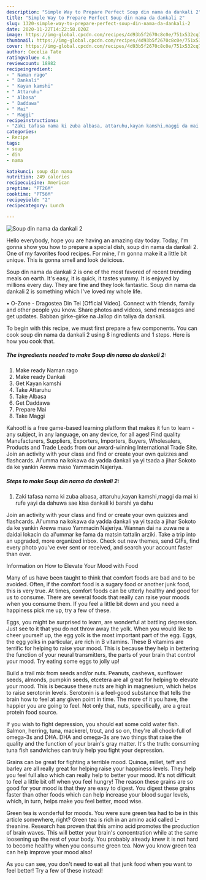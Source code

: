```yaml
---
description: "Simple Way to Prepare Perfect Soup din nama da dankali 2"
title: "Simple Way to Prepare Perfect Soup din nama da dankali 2"
slug: 1320-simple-way-to-prepare-perfect-soup-din-nama-da-dankali-2
date: 2020-11-22T14:22:58.020Z
image: https://img-global.cpcdn.com/recipes/4d93b5f2670c8c0e/751x532cq70/soup-din-nama-da-dankali-2-recipe-main-photo.jpg
thumbnail: https://img-global.cpcdn.com/recipes/4d93b5f2670c8c0e/751x532cq70/soup-din-nama-da-dankali-2-recipe-main-photo.jpg
cover: https://img-global.cpcdn.com/recipes/4d93b5f2670c8c0e/751x532cq70/soup-din-nama-da-dankali-2-recipe-main-photo.jpg
author: Cecelia Tate
ratingvalue: 4.6
reviewcount: 18982
recipeingredient:
- " Naman rago"
- " Dankali"
- " Kayan kamshi"
- " Attaruhu"
- " Albasa"
- " Daddawa"
- " Mai"
- " Maggi"
recipeinstructions:
- "Zaki tafasa nama ki zuba albasa, attaruhu,kayan kamshi,maggi da mai ki rufe yayi da dahuwa sae kisa dankali ki barshi ya dahu"
categories:
- Recipe
tags:
- soup
- din
- nama

katakunci: soup din nama 
nutrition: 249 calories
recipecuisine: American
preptime: "PT26M"
cooktime: "PT56M"
recipeyield: "2"
recipecategory: Lunch

---
```



![Soup din nama da dankali 2](https://img-global.cpcdn.com/recipes/4d93b5f2670c8c0e/751x532cq70/soup-din-nama-da-dankali-2-recipe-main-photo.jpg)

Hello everybody, hope you are having an amazing day today. Today, I'm gonna show you how to prepare a special dish, soup din nama da dankali 2. One of my favorites food recipes. For mine, I'm gonna make it a little bit unique. This is gonna smell and look delicious.

Soup din nama da dankali 2 is one of the most favored of recent trending meals on earth. It's easy, it is quick, it tastes yummy. It is enjoyed by millions every day. They are fine and they look fantastic. Soup din nama da dankali 2 is something which I've loved my whole life.

• O-Zone - Dragostea Din Tei [Official Video]. Connect with friends, family and other people you know. Share photos and videos, send messages and get updates. Babban girke-girke na Jallop din taliya da dankali.


To begin with this recipe, we must first prepare a few components. You can cook soup din nama da dankali 2 using 8 ingredients and 1 steps. Here is how you cook that.

<!--inarticleads1-->

##### The ingredients needed to make Soup din nama da dankali 2:

1. Make ready  Naman rago
1. Make ready  Dankali
1. Get  Kayan kamshi
1. Take  Attaruhu
1. Take  Albasa
1. Get  Daddawa
1. Prepare  Mai
1. Take  Maggi


Kahoot! is a free game-based learning platform that makes it fun to learn - any subject, in any language, on any device, for all ages! Find quality Manufacturers, Suppliers, Exporters, Importers, Buyers, Wholesalers, Products and Trade Leads from our award-winning International Trade Site. Join an activity with your class and find or create your own quizzes and flashcards. Al&#39;umma na kokawa da yadda dankali ya yi tsada a jihar Sokoto da ke yankin Arewa maso Yammacin Najeriya. 

<!--inarticleads2-->

##### Steps to make Soup din nama da dankali 2:

1. Zaki tafasa nama ki zuba albasa, attaruhu,kayan kamshi,maggi da mai ki rufe yayi da dahuwa sae kisa dankali ki barshi ya dahu


Join an activity with your class and find or create your own quizzes and flashcards. Al&#39;umma na kokawa da yadda dankali ya yi tsada a jihar Sokoto da ke yankin Arewa maso Yammacin Najeriya. Wannan dai na zuwa ne a daidai lokacin da al&#39;ummar ke fama da matsin tattalin arziki. Take a trip into an upgraded, more organized inbox. Check out new themes, send GIFs, find every photo you&#39;ve ever sent or received, and search your account faster than ever. 

Information on How to Elevate Your Mood with Food


Many of us have been taught to think that comfort foods are bad and to be avoided. Often, if the comfort food is a sugary food or another junk food, this is very true. At times, comfort foods can be utterly healthy and good for us to consume. There are several foods that really can raise your moods when you consume them. If you feel a little bit down and you need a happiness pick me up, try a few of these.

Eggs, you might be surprised to learn, are wonderful at battling depression. Just see to it that you do not throw away the yolk. When you would like to cheer yourself up, the egg yolk is the most important part of the egg. Eggs, the egg yolks in particular, are rich in B vitamins. These B vitamins are terrific for helping to raise your mood. This is because they help in bettering the function of your neural transmitters, the parts of your brain that control your mood. Try eating some eggs to jolly up!

Build a trail mix from seeds and/or nuts. Peanuts, cashews, sunflower seeds, almonds, pumpkin seeds, etcetera are all great for helping to elevate your mood. This is because these nuts are high in magnesium, which helps to raise serotonin levels. Serotonin is a feel-good substance that tells the brain how to feel at any given point in time. The more of it you have, the happier you are going to feel. Not only that, nuts, specifically, are a great protein food source.

If you wish to fight depression, you should eat some cold water fish. Salmon, herring, tuna, mackerel, trout, and so on, they're all chock-full of omega-3s and DHA. DHA and omega-3s are two things that raise the quality and the function of your brain's gray matter. It's the truth: consuming tuna fish sandwiches can truly help you fight your depression. 

Grains can be great for fighting a terrible mood. Quinoa, millet, teff and barley are all really great for helping raise your happiness levels. They help you feel full also which can really help to better your mood. It's not difficult to feel a little bit off when you feel hungry! The reason these grains are so good for your mood is that they are easy to digest. You digest these grains faster than other foods which can help increase your blood sugar levels, which, in turn, helps make you feel better, mood wise.

Green tea is wonderful for moods. You were sure green tea had to be in this article somewhere, right? Green tea is rich in an amino acid called L-theanine. Research has proven that this amino acid promotes the production of brain waves. This will better your brain's concentration while at the same loosening up the rest of your body. You probably already knew it is not hard to become healthy when you consume green tea. Now you know green tea can help improve your mood also!

As you can see, you don't need to eat all that junk food when you want to feel better! Try a few of these instead!

